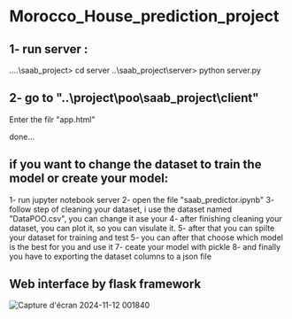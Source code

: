 # Morocco_House_prediction_project


## 1- run server :
..\..\saab_project> cd server
..\saab_project\server> python server.py

## 2- go to "..\project\poo\saab_project\client"
Enter the filr "app.html"

done...

## if you want to change the dataset to train the model or create your model:

1- run jupyter notebook server
2- open the file "saab_predictor.ipynb"
3- follow step of cleaning your dataset, i use the dataset named "DataPOO.csv", you can change it ase your
4- after finishing cleaning your dataset, you can plot it, so you can visulate it.
5- after that you can spilte your dataset for training and test
5- you can after that choose which model is the best for you and use it 
7- ceate your model with pickle
8- and finally you have to exporting the dataset columns to a json file 

## Web interface by flask framework

![Capture d'écran 2024-11-12 001840](https://github.com/user-attachments/assets/37367fd1-8955-43ed-b645-9d8e82469818)
